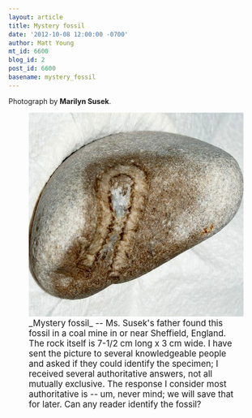 ```yaml
---
layout: article
title: Mystery fossil
date: '2012-10-08 12:00:00 -0700'
author: Matt Young
mt_id: 6600
blog_id: 2
post_id: 6600
basename: mystery_fossil
---
```

Photograph by **Marilyn Susek**. 

<figure>
<img src="/uploads/2012/SusekFossilWholeRock_600.jpg" alt="SusekFossilWholeRock_600.jpg" width="600" height="402" />
<figcaption markdown="span">
<big>_Mystery fossil_ -- Ms. Susek's father found this fossil in a coal mine in or near Sheffield, England. The rock itself is 7-1/2 cm long  x  3 cm wide. I have sent the picture to several knowledgeable people and asked if they could identify the specimen; I received several authoritative answers, not all mutually exclusive. The response I consider most authoritative is -- um, never mind; we will save that for later. Can any reader identify the fossil?</big>

</figcaption>
</figure>
